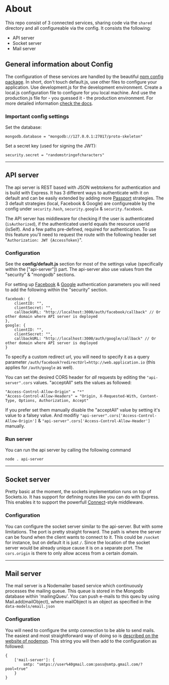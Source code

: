 # About

This repo consist of 3 connected services, sharing code via the `shared` directory and all configureable via the config. It consists the following:

- API server
- Socket server
- Mail server

## General information about Config
The configuration of these services are handled by the beautiful [npm config package](https://www.npmjs.com/package/config). In short, don't touch default.js, use other files to configure your application. Use development.js for the development environment. Create a local.js configuration file to configure for you local machine. And use the production.js file for - you guessed it - the production environment. For more detailed information [check the docs](https://www.npmjs.com/package/config).

### Important config settings
Set the database:

`mongodb.database = "mongodb://127.0.0.1:27017/proto-skeleton"
`

Set a secret key (used for signing the JWT):

`security.secret = "randomstringofcharacters"`


---------------------

## API server

The api server is REST based with JSON webtokens for authentication and is build with Express. It has 3 different ways to authenticate with it on default and can be easily extended by adding more [Passport](http://passportjs.org/docs) strategies. The 3 default strategies (local, Facebook & Google) are configureable by the config under `security.hash`, `security.google` & `security.facebook`.

The API server has middleware for checking if the user is authenticated (`isAuthorized`), if the authenticated userId equals the resource userId (isSelf). And a few paths pre-defined, required for authentication. To use this feature you'll need to request the route with the following header set "`Authorization: JWT {AccessToken}`".

### Configuration

See the **config/default.js** section for most of the settings value (specifically within the ["api-server"]) part. The api-server also use values from the "security" & "mongodb" sections.

For setting up [Facebook](https://developers.facebook.com/docs/apps/register#developer-account) & [Google](https://console.developers.google.com/apis/credentials/oauthclient) authentication parameters you will need to add the following within the "security" section.

```
facebook: {
    clientID: "",
    clientSecret: "",
    callbackURL: "http://localhost:3000/auth/facebook/callback" // Or other domain where API server is deployed
},
google: {
    clientID: "",
    clientSecret: "",
    callbackURL: "http://localhost:3000/auth/google/callback" // Or other domain where API server is deployed
}
```
To specify a custom redirect url, you will need to specify it as a query parameter `/auth/facebook?redirectUrl=http://web.application.io` (this applies for `/auth/google` as well).


You can set the desired CORS header for _all_ requests by editing the `"api-server".cors` values.
"acceptAll" sets the values as followed:
```
"Access-Control-Allow-Origin" = "*"
"Access-Control-Allow-Headers" = "Origin, X-Requested-With, Content-Type, Options, Authorization, Accept"
```

If you prefer set them manually disable the "acceptAll" value by setting it's value to a falsey value. And modifiy `"api-server".cors['Access-Control-Allow-Origin']` & `"api-server".cors['Access-Control-Allow-Header']` manually.


### Run server

You can run the api server by calling the following command
```
node . api-server
```

------------------
## Socket server

Pretty basic at the moment, the sockets implementation runs on top of Sockets.io. It has support for defining routes like you can do with Express. This enables it to support the powerfull [Connect](https://github.com/senchalabs/connect#readme)-style middleware.

### Configuration

You can configure the socket server similar to the api-server. But with some limitations. The port is pretty straight forward. The path is where the server can be found when the client wants to connect to it. This could be `/socket` for instance, but on default it is just `/`. Since the location of the socket server would be already unique cause it is on a separate port. The `cors.origin` is there to only allow access from a certain domain.

------------------
## Mail server

The mail server is a Nodemailer based service which continuously processes the mailing queue. This queue is stored in the Mongodb database within 'mailingQueu'. You can push e-mails to this queu by using Mail.add(mailObject), where mailObject is an object as specified in the `data-models/email.json`

### Configuration

You will need to configure the smtp connection to be able to send mails. The easiest and most straightforward way of doing so is [described on the website of nodemon](https://nodemailer.com/smtp/).
This string you will then add to the configuration as followed:

```
{
    ['mail-server']: {
        smtp: "smtps://user%40gmail.com:pass@smtp.gmail.com/?pool=true"
    }
}
```
